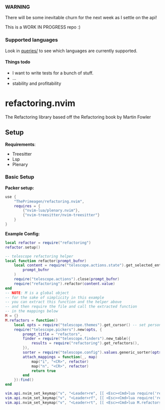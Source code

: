 ### WARNING
There will be some inevitable churn for the next week as I settle on the api!

This is a WORK IN PROGRESS repo :)

### Supported languages

Look in [queries/](queries/) to see which languages are currently supported.

#### Things todo
* I want to write tests for a bunch of stuff.
* ...
* stability and profitability

# refactoring.nvim
The Refactoring library based off the Refactoring book by Martin Fowler

## Setup

**Requirements**:
- Treesitter
- Lsp
- Plenary

### Basic Setup
**Packer setup:**
```lua
use {
    "ThePrimeagen/refactoring.nvim",
    requires = {
        {"nvim-lua/plenary.nvim"},
        {"nvim-treesitter/nvim-treesitter"}
    }
}
```
**Example Config:**
```lua
local refactor = require("refactoring")
refactor.setup()

-- telescope refactoring helper
local function refactor(prompt_bufnr)
    local content = require("telescope.actions.state").get_selected_entry(
        prompt_bufnr
    )
    require("telescope.actions").close(prompt_bufnr)
    require("refactoring").refactor(content.value)
end
-- NOTE: M is a global object
-- for the sake of simplicity in this example
-- you can extract this function and the helper above
-- and then require the file and call the extracted function
-- in the mappings below
M = {}
M.refactors = function()
    local opts = require("telescope.themes").get_cursor() -- set personal telescope options
    require("telescope.pickers").new(opts, {
        prompt_title = "refactors",
        finder = require("telescope.finders").new_table({
            results = require("refactoring").get_refactors(),
        }),
        sorter = require("telescope.config").values.generic_sorter(opts),
        attach_mappings = function(_, map)
            map("i", "<CR>", refactor)
            map("n", "<CR>", refactor)
            return true
        end
    }):find()
end

vim.api.nvim_set_keymap("v", "<Leader>re", [[ <Esc><Cmd>lua require('refactoring').refactor('Extract Function')<CR>]], {noremap = true, silent = true, expr = false})
vim.api.nvim_set_keymap("v", "<Leader>rf", [[ <Esc><Cmd>lua require('refactoring').refactor('Extract Function To File')<CR>]], {noremap = true, silent = true, expr = false})
vim.api.nvim_set_keymap("v", "<Leader>rt", [[ <Esc><Cmd>lua M.refactors()<CR>]], {noremap = true, silent = true, expr = false})
```
